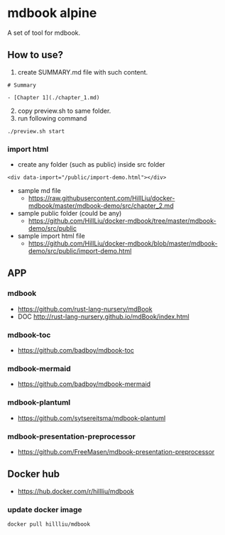 mdbook alpine
======
A set of tool for mdbook.

## How to use?
1. create SUMMARY.md file with such content.
```
# Summary

- [Chapter 1](./chapter_1.md)
```
2. copy preview.sh to same folder.
3. run following command
```
./preview.sh start
```

### import html
   * create any folder (such as public) inside src folder
```
<div data-import="/public/import-demo.html"></div>
```
   * sample md file
      * https://raw.githubusercontent.com/HillLiu/docker-mdbook/master/mdbook-demo/src/chapter_2.md
   * sample public folder (could be any)
      * https://github.com/HillLiu/docker-mdbook/tree/master/mdbook-demo/src/public
   * sample import html file
      * https://github.com/HillLiu/docker-mdbook/blob/master/mdbook-demo/src/public/import-demo.html
   

## APP
### mdbook
   * https://github.com/rust-lang-nursery/mdBook
   * DOC http://rust-lang-nursery.github.io/mdBook/index.html
### mdbook-toc
   * https://github.com/badboy/mdbook-toc
### mdbook-mermaid
   * https://github.com/badboy/mdbook-mermaid
### mdbook-plantuml
   * https://github.com/sytsereitsma/mdbook-plantuml
### mdbook-presentation-preprocessor 
   * https://github.com/FreeMasen/mdbook-presentation-preprocessor 

## Docker hub
   * https://hub.docker.com/r/hillliu/mdbook
### update docker image
```
docker pull hillliu/mdbook
```

